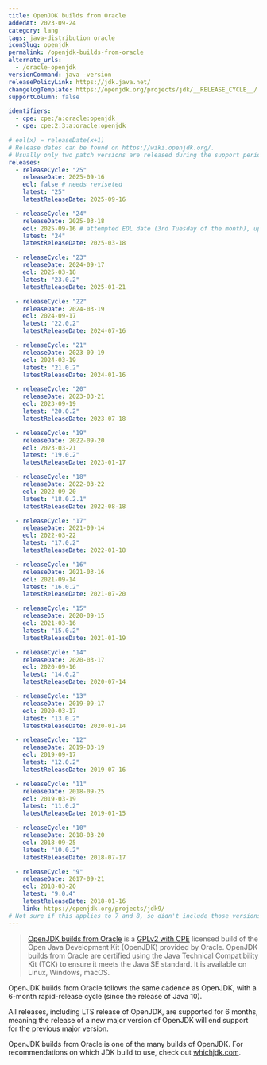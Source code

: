 ```yaml
---
title: OpenJDK builds from Oracle
addedAt: 2023-09-24
category: lang
tags: java-distribution oracle
iconSlug: openjdk
permalink: /openjdk-builds-from-oracle
alternate_urls:
  - /oracle-openjdk
versionCommand: java -version
releasePolicyLink: https://jdk.java.net/
changelogTemplate: https://openjdk.org/projects/jdk/__RELEASE_CYCLE__/
supportColumn: false

identifiers:
  - cpe: cpe:/a:oracle:openjdk
  - cpe: cpe:2.3:a:oracle:openjdk

# eol(x) = releaseDate(x+1)
# Release dates can be found on https://wiki.openjdk.org/.
# Usually only two patch versions are released during the support period.
releases:
  - releaseCycle: "25"
    releaseDate: 2025-09-16
    eol: false # needs reviseted
    latest: "25"
    latestReleaseDate: 2025-09-16

  - releaseCycle: "24"
    releaseDate: 2025-03-18
    eol: 2025-09-16 # attempted EOL date (3rd Tuesday of the month), update when 25 is released
    latest: "24"
    latestReleaseDate: 2025-03-18

  - releaseCycle: "23"
    releaseDate: 2024-09-17
    eol: 2025-03-18
    latest: "23.0.2"
    latestReleaseDate: 2025-01-21

  - releaseCycle: "22"
    releaseDate: 2024-03-19
    eol: 2024-09-17
    latest: "22.0.2"
    latestReleaseDate: 2024-07-16

  - releaseCycle: "21"
    releaseDate: 2023-09-19
    eol: 2024-03-19
    latest: "21.0.2"
    latestReleaseDate: 2024-01-16

  - releaseCycle: "20"
    releaseDate: 2023-03-21
    eol: 2023-09-19
    latest: "20.0.2"
    latestReleaseDate: 2023-07-18

  - releaseCycle: "19"
    releaseDate: 2022-09-20
    eol: 2023-03-21
    latest: "19.0.2"
    latestReleaseDate: 2023-01-17

  - releaseCycle: "18"
    releaseDate: 2022-03-22
    eol: 2022-09-20
    latest: "18.0.2.1"
    latestReleaseDate: 2022-08-18

  - releaseCycle: "17"
    releaseDate: 2021-09-14
    eol: 2022-03-22
    latest: "17.0.2"
    latestReleaseDate: 2022-01-18

  - releaseCycle: "16"
    releaseDate: 2021-03-16
    eol: 2021-09-14
    latest: "16.0.2"
    latestReleaseDate: 2021-07-20

  - releaseCycle: "15"
    releaseDate: 2020-09-15
    eol: 2021-03-16
    latest: "15.0.2"
    latestReleaseDate: 2021-01-19

  - releaseCycle: "14"
    releaseDate: 2020-03-17
    eol: 2020-09-16
    latest: "14.0.2"
    latestReleaseDate: 2020-07-14

  - releaseCycle: "13"
    releaseDate: 2019-09-17
    eol: 2020-03-17
    latest: "13.0.2"
    latestReleaseDate: 2020-01-14

  - releaseCycle: "12"
    releaseDate: 2019-03-19
    eol: 2019-09-17
    latest: "12.0.2"
    latestReleaseDate: 2019-07-16

  - releaseCycle: "11"
    releaseDate: 2018-09-25
    eol: 2019-03-19
    latest: "11.0.2"
    latestReleaseDate: 2019-01-15

  - releaseCycle: "10"
    releaseDate: 2018-03-20
    eol: 2018-09-25
    latest: "10.0.2"
    latestReleaseDate: 2018-07-17

  - releaseCycle: "9"
    releaseDate: 2017-09-21
    eol: 2018-03-20
    latest: "9.0.4"
    latestReleaseDate: 2018-01-16
    link: https://openjdk.org/projects/jdk9/
# Not sure if this applies to 7 and 8, so didn't include those versions.
---
```


> [OpenJDK builds from Oracle](https://jdk.java.net/) is a [GPLv2 with CPE](https://openjdk.org/legal/gplv2+ce.html)
> licensed build of the Open Java Development Kit (OpenJDK) provided by Oracle. OpenJDK builds from
> Oracle are certified using the Java Technical Compatibility Kit (TCK) to ensure it meets the Java
> SE standard. It is available on Linux, Windows, macOS.

OpenJDK builds from Oracle follows the same cadence as OpenJDK, with a 6-month rapid-release cycle
(since the release of Java 10).

All releases, including LTS release of OpenJDK, are supported for 6 months, meaning the release
of a new major version of OpenJDK will end support for the previous major version.

OpenJDK builds from Oracle is one of the many builds of OpenJDK. For recommendations on which JDK
build to use, check out [whichjdk.com](https://whichjdk.com/#openjdk-builds-by-oracle-jdkjavanet).
